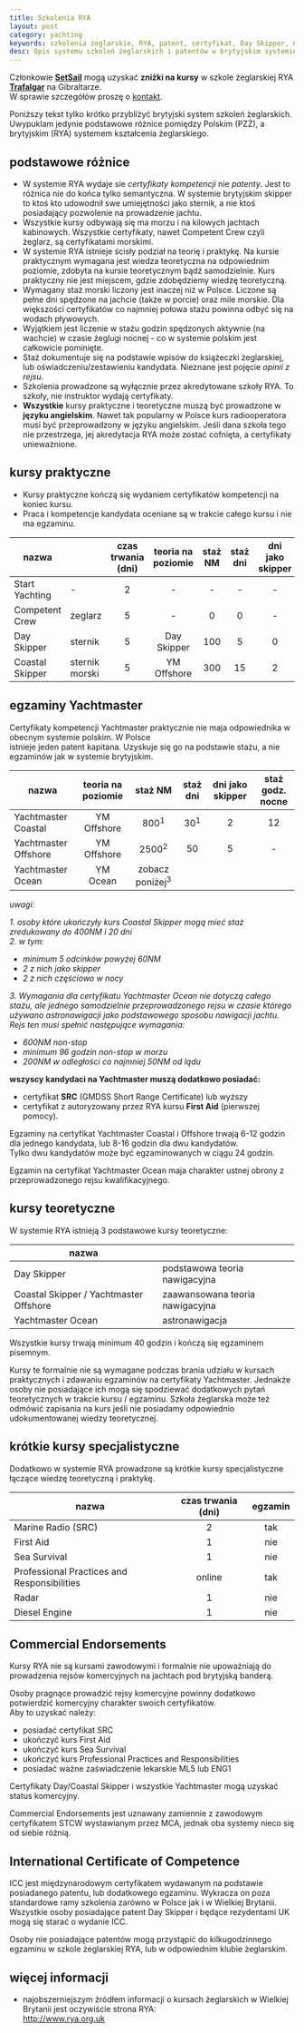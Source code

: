 ```yaml
---
title: Szkolenia RYA
layout: post
category: yachting
keywords: szkolenia żeglarskie, RYA, patent, certyfikat, Day Skipper, Coastal Skipper, Yachtmaster Coastal, Yachtmaster Offshore, Yachtmaster Ocean, skipper
desc: Opis systemu szkoleń żeglarskich i patentów w brytyjskim systemie RYA.
---
```


<div class="alert alert-info">
  Członkowie <b><a href="http://setsail.org.uk">SetSail</a></b> mogą uzyskać <b>zniżki na kursy</b> w szkole żeglarskiej RYA 
  <b><a href="http://trafalgarsailing.co.uk">Trafalgar</a></b> na Gibraltarze.</br>
  W sprawie szczegółów proszę o <a href="http://stryjski.net/arek/email/">kontakt</a>.
</div>

Poniższy tekst tylko krótko przybliżyć brytyjski system szkoleń żeglarskich.   
Uwypuklam jedynie podstawowe różnice pomiędzy Polskim (PZŻ), a brytyjskim (RYA) systemem kształcenia żeglarskiego.


podstawowe różnice
-------------------
* W systemie RYA wydaje sie *certyfikaty kompetencji* nie *patenty*. Jest to różnica nie do końca tylko semantyczna. W 
systemie brytyjskim skipper to ktoś kto udowodnił swe umiejętności jako sternik, a nie ktoś posiadający pozwolenie 
na prowadzenie jachtu.
* Wszystkie kursy odbywają się ma morzu i na kilowych jachtach kabinowych. Wszystkie certyfikaty, nawet Competent Crew 
czyli żeglarz, są certyfikatami morskimi.
* W systemie RYA istnieje ścisły podział na teorię i praktykę. Na kursie praktycznym wymagana jest wiedza teoretyczna na 
odpowiednim poziomie, zdobyta na kursie teoretycznym bądź samodzielnie. Kurs praktyczny nie jest miejscem, gdzie 
zdobędziemy wiedzę teoretyczną.
* Wymagany staż morski liczony jest inaczej niż w Polsce. Liczone są pełne dni spędzone na jachcie (także w porcie) oraz
mile morskie. Dla większości certyfikatów co najmniej połowa stażu powinna odbyć się na wodach pływowych.
* Wyjątkiem jest liczenie w stażu godzin spędzonych aktywnie (na wachcie) w czasie żeglugi nocnej - co w systemie polskim
jest całkowicie pominięte.
* Staż dokumentuje się na podstawie wpisów do książeczki żeglarskiej, lub oświadczeniu/zestawieniu kandydata. Nieznane 
jest pojęcie *opinii z rejsu*.
* Szkolenia prowadzone są wyłącznie przez akredytowane szkoły RYA. To szkoły, nie instruktor wydają certyfikaty.
* **Wszystkie** kursy praktyczne i teoretyczne muszą być prowadzone w **języku angielskim**. Nawet tak popularny w Polsce 
kurs radiooperatora musi być przeprowadzony w języku angielskim. Jeśli dana szkoła tego nie przestrzega, jej akredytacja RYA
może zostać cofnięta, a certyfikaty unieważnione.


kursy praktyczne
-----------------

* Kursy praktyczne kończą się wydaniem certyfikatów kompetencji na koniec kursu.  
* Praca i kompetencje kandydata oceniane są w trakcie całego kursu i nie ma egzaminu. 

| nazwa | | czas trwania (dni) | teoria na poziomie | staż NM | staż dni | dni jako skipper | staż godz. nocne |
|-------|-|:------------------:|:---------------:|:-------:|:--------:|:----------------:|:----------------:|
| Start Yachting  | -              | 2 | -           | -   | -  | - | - |
| Competent Crew  | żeglarz        | 5 | -           | 0   | 0  | - | 0 |
| Day Skipper     | sternik        | 5 | Day Skipper | 100 | 5  | 0 | 4 |
| Coastal Skipper | sternik morski | 5 | YM Offshore | 300 | 15 | 2 | 8 | 
 

egzaminy Yachtmaster
--------------------

Certyfikaty kompetencji Yachtmaster praktycznie nie maja odpowiednika w obecnym systemie polskim. W Polsce   
istnieje jeden patent kapitana. Uzyskuje się go na podstawie stażu, a nie egzaminów jak w systemie brytyjskim.

| nazwa | teoria na poziomie | staż NM | staż dni | dni jako skipper |staż godz. nocne |
|-------|:------------------:|:-------:|:--------:|:----------------:|:---------------:|
| Yachtmaster Coastal  | YM Offshore | 800<sup>1</sup>  | 30<sup>1</sup> | 2 | 12 |
| Yachtmaster Offshore | YM Offshore | 2500<sup>2</sup> | 50 | 5 | -  |
| Yachtmaster Ocean    | YM Ocean    | zobacz poniżej<sup>3</sup> |


*uwagi:* 

*1. osoby które ukończyły kurs Coastal Skipper mogą mieć staż zredukowany do 400NM i 20 dni*   
*2. w tym:*  

  * *minimum 5 odcinków powyżej 60NM*   
  * *2 z nich jako skipper*  
  * *2 z nich częściowo w nocy*   
  
*3. Wymagania dla certyfikatu Yachtmaster Ocean nie dotyczą całego stażu, ale jednego samodzielnie przeprowadzonego rejsu
w czasie którego używano astronawigacji jako podstawowego sposobu nawigacji jachtu.*    
  *Rejs ten musi spełnić następujące wymagania:*  
  
  * *600NM non-stop*  
  * *minimum 96 godzin non-stop w morzu*  
  * *200NM w odległości co najmniej 50NM od lądu*  

**wszyscy kandydaci na Yachtmaster muszą dodatkowo posiadać:**  

* certyfikat **SRC** (GMDSS Short Range Certificate) lub wyższy
* certyfikat z autoryzowany przez RYA kursu **First Aid** (pierwszej pomocy).

Egzaminy na certyfikat Yachtmaster Coastal i Offshore trwają 6-12 godzin dla jednego kandydata, 
lub 8-16 godzin dla dwu kandydatów.  
Tylko dwu kandydatów może być egzaminowanych w ciągu 24 godzin.

Egzamin na certyfikat Yachtmaster Ocean maja charakter ustnej obrony z przeprowadzonego rejsu kwalifikacyjnego.


kursy teoretyczne
------------------

W systemie RYA istnieją 3 podstawowe kursy teoretyczne:

| nazwa |            | 
|-------|------------|
| Day Skipper                            | podstawowa teoria nawigacyjna |
| Coastal Skipper / Yachtmaster Offshore | zaawansowana teoria nawigacyjna |
| Yachtmaster Ocean                      | astronawigacja |

Wszystkie kursy trwają minimum 40 godzin i kończą się egzaminem pisemnym.

Kursy te formalnie nie są wymagane podczas brania udziału w kursach praktycznych i zdawaniu egzaminów na certyfikaty Yachtmaster.
Jednakże osoby nie posiadające ich mogą się spodziewać dodatkowych pytań teoretycznych w trakcie kursu / egzaminu. Szkoła 
żeglarska może też odmówić zapisania na kurs jeśli nie posiadamy odpowiednio udokumentowanej wiedzy teoretycznej. 


krótkie kursy specjalistyczne
------------------------------

Dodatkowo w systemie RYA prowadzone są krótkie kursy specjalistyczne łączące wiedzę teoretyczną i praktykę.

| nazwa | czas trwania (dni) | egzamin |
|-------|:------------------:|:-------:|
| Marine Radio (SRC)                          | 2 | tak |
| First Aid                                   | 1 | nie |
| Sea Survival                                | 1 | nie |
| Professional Practices and Responsibilities | online | tak |
| Radar                                       | 1 | nie |
| Diesel Engine                               | 1 | nie |


Commercial Endorsements 
------------------------

Kursy RYA nie są kursami zawodowymi i formalnie nie upoważniają do prowadzenia rejsów komercyjnych na jachtach 
pod brytyjską banderą.  

Osoby pragnące prowadzić rejsy komercyjne powinny dodatkowo potwierdzić komercyjny charakter swoich certyfikatów.   
Aby to uzyskać należy:

* posiadać certyfikat SRC
* ukończyć kurs First Aid
* ukończyć kurs Sea Survival
* ukończyć kurs Professional Practices and Responsibilities
* posiadać ważne zaświadczenie lekarskie ML5 lub ENG1

Certyfikaty Day/Coastal Skipper i wszystkie Yachtmaster mogą uzyskać status komercyjny. 

Commercial Endorsements jest uznawany zamiennie z zawodowym certyfikatem STCW wystawianym przez MCA, jednak oba systemy 
nieco się od siebie różnią.


International Certificate of Competence
---------------------------------------
ICC jest międzynarodowym certyfikatem wydawanym na podstawie posiadanego patentu, lub dodatkowego egzaminu. Wykracza on poza 
standardowe ramy szkolenia zarówno w Polsce jak i w Wielkiej Brytanii.  
Wszystkie osoby posiadające patent Day Skipper i będące rezydentami UK mogą się starać o wydanie ICC.  

Osoby nie posiadające patentów mogą przystąpić do kilkugodzinnego egzaminu w szkole żeglarskiej RYA,
lub w odpowiednim klubie żeglarskim.


więcej informacji 
-----------------

* najobszerniejszym źródłem informacji o kursach żeglarskich w Wielkiej Brytanii jest oczywiście strona RYA:   
  <http://www.rya.org.uk>

